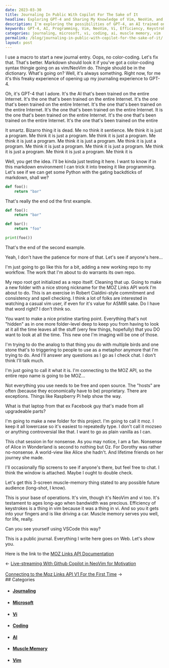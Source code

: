 ```yaml
---
date: 2023-03-30
title: Journaling In Public With Copilot For The Sake of It
headline: Exploring GPT-4 and Sharing My Knowledge of Vim, NeoVim, and Vi
description: I'm exploring the possibilities of GPT-4, an AI trained on the entire internet, by attempting to get it to do programming. I'm also setting up a project with the MOZ API, and checking if anyone is around to chat. As a long-time user of vim, NeoVim, and vi, I'm sharing my knowledge of their efficiency and keystroke commands with any potential readers. I'm also providing a link to the MOZ Links API Documentation, so read on.
keywords: GPT-4, AI, Programming, Vim, NeoVim, Vi, Efficiency, Keystroke Commands, MOZ API, Links API Documentation, VSCode, Journaling, Copilot, Sake, Exploring, Possibilities, Sharing, Knowledge, Muscle Memory
categories: journaling, microsoft, vi, coding, ai, muscle memory, vim
permalink: /blog/journaling-in-public-with-copilot-for-the-sake-of-it/
layout: post
---
```



I use a macro to start a new journal entry. Oops, no color-coding. Let's fix
that. That's better. Markdown should look it if you've got a color-coding
syntax thingie going on as vim/NeoVim do. Thingie should be in the dictionary.
What's going on? Well, it's always something. Right now, for me it's this
freaky experience of opening up my journaling experience to GPT-4.

Oh, it's GPT-4 that I adore. It's the AI that's been trained on the entire
Internet. It's the one that's been trained on the entire Internet. It's the one
that's been trained on the entire Internet. It's the one that's been trained on
the entire Internet. It's the one that's been trained on the entire Internet. It
is the one that's been trained on the entire Internet. It's the one that's been
trained on the entire Internet. It's the one that's been trained on the entire

It smartz. Bizarro thing it is dead. Me no think it sentience. Me think it is
just a program. Me think it is just a program. Me think it is just a program.
Me think it is just a program. Me think it is just a program. Me think it is
just a program. Me think it is just a program. Me think it is just a program.
Me think it is just a program. Me think it is just a program. Me think it is

Well, you get the idea. I'll be kinda just testing it here. I want to know if
in this markdown environment I can trick it into treeing it like programming.
Let's see if we can get some Python with the gating backdticks of markdown,
shall we?

```python
def foo():
    return "bar"
```

That's really the end od the first example.


```python
def foo():
    return "bar"

def bar():
    return "foo"

print(foo())
```

That's the end of the second example.

Yeah, I don't have the patience for more of that. Let's see if anyone's here...

I'm just going to go like this for a bit, adding a new working repo to my
workflow. The work that I'm about to do warrants its own repo.

My repo root got initialized as a repo itself. Cleaning that up. Going to make
a new folder with a nice strong nickname for the MOZ Links API work I'm about
to do. This is an exercise in Robert Cialdini-style commitment and consistency
and spell checking. I think a lot of folks are interested in watching a casual
vim user, if even for it's value for ASMIR sake. Do I have that word right? I
don't think so.

You want to make a nice pristine starting point. Everything that's not "hidden"
as in one more folder-level deep to keep you from having to look at it all the
time leaves all the stuff (very few things, hopefully) that you DO want to look
at all the time. This new one I'm imaging will be one of those.

I'm trying to do the analog to that thing you do with multiple birds and one
stone that's to triggering to people to use as a metaphor anymore that I'm
trying to do. And I'll answer any questions as I go as I check chat. I don't
think I'll talk much.

I'm just going to call it what it is. I'm connecting to the MOZ API, so the
entire repo name is going to be MOZ...

Not everything you use needs to be free and open source. The "hosts" are often
(because they economically have to be) proprietary. There are exceptions.
Things like Raspberry Pi help show the way.

What is that laptop from that ex Facebook guy that's made from all upgradeable
parts?

I'm going to make a new folder for this project. I'm going to call it moz. I
keep it all lowercase so it's easiest to repeatedly type. I don't call it
mozseo or anything controversial like that. I want to go as plain vanilla as I
can.

This chat session in for nonsense. As you may notice, I am a fan. Nonsense of
Alice in Wonderland is second to nothing but Oz. For Dorothy was rather
no-nonsense. A world-view like Alice she hadn't. And lifetime friends on her
journey she made.

I'll occasionally flip screens to see if anyone's there, but feel free to chat.
I think the window is attached. Maybe I ought to double check.

Let's get this 3-screen muscle-memory thing stated to any possible future
audience (long-shot, I know).

This is your base of operations. It's vim, though it's NeoVim and vi too. It's
testament to ages long-ago when bandwidth was precious. Efficiency of
keystrokes is a thing in vim because it was a thing in vi. And so you it gets
into your fingers and is like driving a car. Muscle memory serves you well, for
life, really.

Can you see yourself using VSCode this way?

This is a public journal. Everything I write here goes on Web. Let's show you.

Here is the link to the [MOZ Links API Documentation](https://moz.com/help/links-api)


<div class="arrow-links"><div class="post-nav-prev"><span class="arrow">&larr;&nbsp;</span><a href="/blog/live-streaming-with-github-copilot-in-neovim-for-motivation/">Live-streaming With Github Copilot in NeoVim for Motivation</a></div> &nbsp; <div class="post-nav-next"><a href="/blog/connecting-to-the-moz-links-api-v1-for-the-first-time/">Connecting to the Moz Links API V1 For the First Time</a><span class="arrow">&nbsp;&rarr;</span></div></div>
## Categories

<ul>
<li><h4><a href='/journaling/'>Journaling</a></h4></li>
<li><h4><a href='/microsoft/'>Microsoft</a></h4></li>
<li><h4><a href='/vi/'>Vi</a></h4></li>
<li><h4><a href='/coding/'>Coding</a></h4></li>
<li><h4><a href='/ai/'>AI</a></h4></li>
<li><h4><a href='/muscle-memory/'>Muscle Memory</a></h4></li>
<li><h4><a href='/vim/'>Vim</a></h4></li></ul>